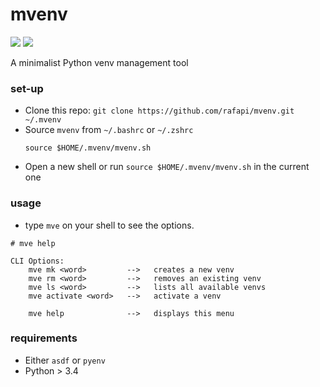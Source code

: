 # mvenv

<p align="left">
     <img src="https://img.shields.io/github/license/rafapi/mvenv">
     <img src="https://img.shields.io/github/last-commit/rafapi/mvenv">
</p>

A minimalist Python venv management tool
### set-up
* Clone this repo: `git clone https://github.com/rafapi/mvenv.git ~/.mvenv`
* Source `mvenv` from `~/.bashrc` or `~/.zshrc`
    ```
    source $HOME/.mvenv/mvenv.sh
    ```
* Open a new shell or run `source $HOME/.mvenv/mvenv.sh` in the current one
### usage
* type `mve` on your shell to see the options.
```
# mve help

CLI Options:
    mve mk <word>         -->   creates a new venv
    mve rm <word>         -->   removes an existing venv
    mve ls <word>         -->   lists all available venvs
    mve activate <word>   -->   activate a venv

    mve help              -->   displays this menu
```
### requirements
* Either `asdf` or `pyenv`
* Python > 3.4
